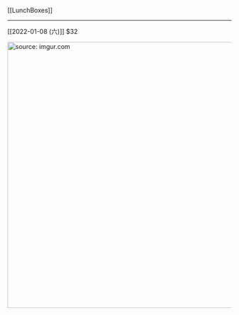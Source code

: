 [[LunchBoxes]]

---

[[2022-01-08 (六)]] $32

<a href="https://imgur.com/6OmHbA0"><img src="https://i.imgur.com/6OmHbA0.jpg" title="source: imgur.com" width="600px" /></a>
